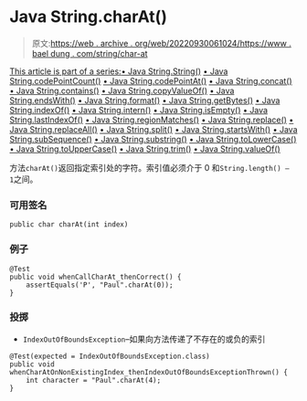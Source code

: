 # Java String.charAt()

> 原文:[https://web . archive . org/web/20220930061024/https://www . bael dung . com/string/char-at](https://web.archive.org/web/20220930061024/https://www.baeldung.com/string/char-at)

[This article is part of a series:](javascript:void(0);)[• Java String.String()](/web/20221126234046/https://www.baeldung.com/string/constructor)
[• Java String.codePointCount()](/web/20221126234046/https://www.baeldung.com/string/code-point-count)
[• Java String.codePointAt()](/web/20221126234046/https://www.baeldung.com/string/code-point-at)
[• Java String.concat()](/web/20221126234046/https://www.baeldung.com/string/concat)
[• Java String.contains()](/web/20221126234046/https://www.baeldung.com/string/contains)
[• Java String.copyValueOf()](/web/20221126234046/https://www.baeldung.com/string/copy-value-of)
[• Java String.endsWith()](/web/20221126234046/https://www.baeldung.com/string/ends-with)
[• Java String.format()](/web/20221126234046/https://www.baeldung.com/string/format)
[• Java String.getBytes()](/web/20221126234046/https://www.baeldung.com/string/get-bytes)
[• Java String.indexOf()](/web/20221126234046/https://www.baeldung.com/string/index-of)
[• Java String.intern()](/web/20221126234046/https://www.baeldung.com/string/intern)
[• Java String.isEmpty()](/web/20221126234046/https://www.baeldung.com/string/is-empty)
[• Java String.lastIndexOf()](/web/20221126234046/https://www.baeldung.com/string/last-index-of)
[• Java String.regionMatches()](/web/20221126234046/https://www.baeldung.com/string/region-matches)
[• Java String.replace()](/web/20221126234046/https://www.baeldung.com/string/replace)
[• Java String.replaceAll()](/web/20221126234046/https://www.baeldung.com/string/replace-all)
[• Java String.split()](/web/20221126234046/https://www.baeldung.com/string/split)
[• Java String.startsWith()](/web/20221126234046/https://www.baeldung.com/string/starts-with)
[• Java String.subSequence()](/web/20221126234046/https://www.baeldung.com/string/sub-sequence)
[• Java String.substring()](/web/20221126234046/https://www.baeldung.com/string/substring)
[• Java String.toLowerCase()](/web/20221126234046/https://www.baeldung.com/string/to-lower-case)
[• Java String.toUpperCase()](/web/20221126234046/https://www.baeldung.com/string/to-upper-case)
[• Java String.trim()](/web/20221126234046/https://www.baeldung.com/string/trim)
[• Java String.valueOf()](/web/20221126234046/https://www.baeldung.com/string/value-of)

方法`charAt()`返回指定索引处的字符。索引值必须介于 0 和`String.length() – 1`之间。

### **可用签名**

```
public char charAt(int index)
```

### **例子**

```
@Test
public void whenCallCharAt_thenCorrect() {
    assertEquals('P', "Paul".charAt(0));
}
```

### **投掷**

*   `IndexOutOfBoundsException`–如果向方法传递了不存在的或负的索引

```
@Test(expected = IndexOutOfBoundsException.class)
public void whenCharAtOnNonExistingIndex_thenIndexOutOfBoundsExceptionThrown() {
    int character = "Paul".charAt(4);
}
```